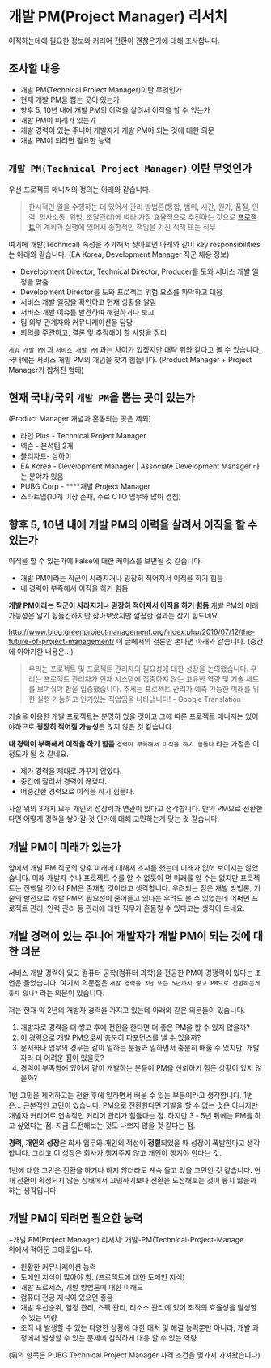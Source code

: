 # 개발 PM(Project Manager) 리서치

이직하는데에 필요한 정보와 커리어 전환이 괜찮은가에 대해 조사합니다.

## 조사할 내용

- 개발 PM(Technical Project Manager)이란 무엇인가
- 현재 개발 PM을 뽑는 곳이 있는가
- 향후 5, 10년 내에 개발 PM의 이력을 살려서 이직을 할 수 있는가
- 개발 PM이 미래가 있는가
- 개발 경력이 있는 주니어 개발자가 개발 PM이 되는 것에 대한 의문
- 개발 PM이 되려면 필요한 능력

## `개발 PM(Technical Project Manager)` 이란 무엇인가

우선 프로젝트 매니저의 정의는 아래와 같습니다.

> 한시적인 일을 수행하는 데 있어서 관리 방법론(통합, 범위, 시간, 원가, 품질, 인력, 의사소통, 위험, 조달관리)에 따라 가장 효율적으로 추진하는 것으로 [프로젝트](https://ko.wikipedia.org/wiki/%ED%94%84%EB%A1%9C%EC%A0%9D%ED%8A%B8)의 계획과 실행에 있어서 종합적인 책임을 가진 직책 또는 직무

여기에 개발(Technical) 속성을 추가해서 찾아보면 아래와 같이 key responsibilities는 아래와 같습니다.
(EA Korea, Development Manager 직군 채용 정보)

- Development Director, Technical Director, Producer를 도와 서비스 개발 일정을 맞춤
- Development Director를 도와 프로젝트 위험 요소를 파악하고 대응
- 서비스 개발 일정을 확인하고 현재 상황을 알림
- 서비스 개발 이슈를 발견하여 해결하거나 보고
- 팀 외부 관계자와 커뮤니케이션을 담당
- 회의를 주관하고, 결론 및 추적해야 할 사항을 정리

`게임 개발 PM` 과 `서비스 개발 PM` 과는 차이가 있겠지만 대략 위와 같다고 볼 수 있습니다.
국내에는 서비스 개발 PM의 개념을 찾기 힘듭니다. (Product Manager + Project Manager가 합쳐진 형태)

## 현재 국내/국외 `개발 PM`을 뽑는 곳이 있는가

(Product Manager 개념과 혼동되는 곳은 제외)

- 라인 Plus - Technical Project Manager
- 넥슨 - 분석팀 2개
- 블리자드- 상하이
- EA Korea - Development Manager | Associate Development Manager 라는 분야가 있음
- PUBG Corp - ****개발 Project Manager
- 스타트업(10개 이상 존재, 주로 CTO 업무와 많이 겹침)

## 향후 5, 10년 내에 개발 PM의 이력을 살려서 이직을 할 수 있는가

이직을 할 수 있는가에 False에 대한 케이스를 보면될 것 같습니다.

- 개발 PM이라는 직군이 사라지거나 굉장히 적어져서 이직을 하기 힘듬
- 내 경력이 부족해서 이직을 하기 힘듬

**개발 PM이라는 직군이 사라지거나 굉장히 적어져서 이직을 하기 힘듬**
개발 PM의 미래 가능성은 알기 힘들긴하지만 찾아보았지만 깔끔한 결과는 찾기 힘드네요.

http://www.blog.greenprojectmanagement.org/index.php/2016/07/12/the-future-of-project-management/
이 글에서의 결론만 본다면 아래와 같습니다. (중간에 이야기한 내용은…)


> 우리는 프로젝트 및 프로젝트 관리자의 필요성에 대한 성장을 논의했습니다. 우리는 프로젝트 관리자가 현재 시스템에 집중하지 않는 고유한 역량 및 기술 세트를 보여줘야 함을 입증했습니다. 추세는 프로젝트 관리가 예측 가능한 미래를 위한 실행 가능하고 인기있는 직업임을 나타냅니다! - Google Translation

기술을 이용한 개발 프로젝트는 분명히 있을 것이고 그에 따른 프로젝트 매니저는 있어야하므로 **굉장히 적어질 가능성**은 많지 않은 것 같습니다.

**내 경력이 부족해서 이직을 하기 힘듬**
`경력이 부족해서 이직을 하기 힘들다` 라는 가정은 이정도가 될 것 같네요. 

- 제가 경력을 제대로 가꾸지 않았다.
- 중간에 잘려서 경력이 끊겼다.
- 어중간한 경력으로 이직을 하기 힘들다.

사실 위의 3가지 모두 개인의 성장력과 연관이 있다고 생각합니다.
만약 PM으로 전환한다면 어떻게 경력을 쌓아갈 것 인가에 대해 고민하는게 맞는 것 같습니다.

## 개발 PM이 미래가 있는가

앞에서 개발 PM 직군의 향후 미래에 대해서 조사를 했는데 미래가 없어 보이지는 않았습니다.
미래 개발자 수나 프로젝트 수를 알 수 없듯이 먼 미래를 알 수는 없지만 프로젝트는 진행될 것이며 PM은 존재할 것이라고 생각합니다.
우려되는 점은 개발 방법론, 기술의 발전으로 개발 PM의 필요성이 줄어들고 있다는 우려도 볼 수 있었는데 어쩌면 프로젝트 관리, 인력 관리 등 관리에 대한 직무가 흔들릴 수 있다고는 생각이 드네요.

## 개발 경력이 있는 주니어 개발자가 개발 PM이 되는 것에 대한 의문

서비스 개발 경력이 있고 컴퓨터 공학(컴퓨터 과학)을 전공한 PM이 경쟁력이 있다는 조언은 들었습니다.
여기서 의문점은 `개발 경력을 3년 또는 5년까지 쌓고 PM으로 전환하는게 좋지 않나?` 라는 의문이 있습니다.

저는 현재 약 2년의 개발자 경력을 가지고 있는데 아래와 같은 의문들이 있습니다.

1. 개발자로 경력을 더 쌓고 후에 전환을 한다면 더 좋은 PM을 할 수 있지 않을까?
2. 이 경력으로 개발 PM으로써 충분히 퍼포먼스를 낼 수 있을까?
3. 문서화나 업무의 경우는 같이 일하는 분들과 일하면서 충분히 배울 수 있지만, 개발자라 더 어려운 점이 있을듯?
4. 경력이 부족함에 있어서 같이 개발하는 분들이 PM을 신뢰하기 힘든 상황이 있지 않을까?

1번 고민을 제외하고는 전환 후에 일하면서 배울 수 있는 부분이라고 생각합니다.
1번은… 근본적인 고민이 있습니다. 
PM으로 전환한다면 개발을 할 수 없는 것은 아니지만 개발자 커리어로 연속적인 커리어 관리가 힘들다는 점.
하지만 3 - 5년 뒤에는 PM을 하고 싶었다는 점. 지금 도전해보는 것도 나쁘지 않을 것 같다는 점.

**경력, 개인의 성장**은 회사 업무와 개인의 적성이 **정렬**되었을 때 성장이 폭발한다고 생각합니다. 
그리고 이 성장은 회사가 챙겨주지 않고 개인이 챙겨야 한다는 것.

1번에 대한 고민은 전환을 하거나 하지 않더라도 계속 들고 있을 고민인 것 같습니다.
현재 전환이 확정되지 않은 상태에서 고민하기보다 전환을 도전해보는 것이 좋지 않을까 하는 생각입니다.

## 개발 PM이 되려면 필요한 능력

+개발 PM(Project Manager) 리서치: 개발-PM(Technical-Project-Manage  
위에서 적어둔 그대로입니다.

- 원활한 커뮤니케이션 능력
- 도메인 지식이 많아야 함. (프로젝트에 대한 도메인 지식)
- 개발 프로세스, 개발 방법론에 대한 이해도
- 컴퓨터 전공 지식이 있으면 좋음
- 개발 우선순위, 일정 관리, 스펙 관리, 리소스 관리에 있어 최적의 효율성을 달성할 수 있는 역량
- 조직 내 발생할 수 있는 다양한 상황에 대한 대처 및 해결 능력뿐만 아니라, 개발 과정에서 발생할 수 있는 문제에 침착하게 대응 할 수 있는 역량

(위의 항목은 PUBG Technical Project Manager 자격 조건을 몇가지 가져왔습니다)
